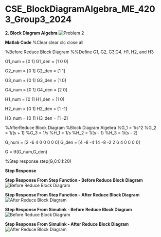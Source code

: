 # CSE_BlockDiagramAlgebra_ME_4203_Group3_2024

**2. Block Diagram Algebra**
![Problem 2](https://github.com/Lenyilagan/CSE_BlockDiagramAlgebra_ME_4203_Group3_2024/assets/161393545/2e3feb06-e02a-4869-a55f-fc21e651fec6)

**Matlab Code**
%Clear
clear
clc
close all

%Before Reduce Block Diagram
%%Define G1, G2, G3,G4, H1, H2, and H3

  G1_num = [0 1]
  G1_den = [1 0 0]

  G2_num = [0 1]
  G2_den = [1 1]
  
  G3_num = [0 1]
  G3_den = [1 0]

  G4_num = [0 1]
  G4_den = [2 0]

  H1_num = [0 1]
  H1_den = [1 0]

  H2_num = [0 1]
  H2_den = [1 -1]

  H3_num = [0 1]
  H3_den = [1 -2]

%AfterReduce Block Diagram
%Block Diagram Algebra
  %G_1 = 1/s^2
  %G_2 = 1/(s + 1)
  %G_3 = 1/s
  %H_1 = 1/s
  %H_2 = 1/(s - 1)
  %H_3 = 1/(s - 2)

  G_num = [2 -6 4 0 0 0 0 0]
  G_den = [4 -8 -4 14 -8 -2 2 6 4 0 0 0 0]

  G = tf(G_num,G_den)

%Step response
  step(G,0:0.1:20)


**Step Response**

**Step Response From Step Function - Before Reduce Block Diagram**
![Before Reduce Block Diagram](https://github.com/Lenyilagan/CSE_BlockDiagramAlgebra_ME_4203_Group3_2024/assets/161393545/a460449a-5ba3-44f8-b864-d3b81dad4994)

**Step Response From Step Function - After Reduce Block Diagram**
![After Reduce Block Diagram](https://github.com/Lenyilagan/CSE_BlockDiagramAlgebra_ME_4203_Group3_2024/assets/161393545/aff13e3d-5874-4467-8341-ea3f3b1c7ee2)

**Step Response From Simulink - Before Reduce Block Diagram**
![Before Reduce Block Diagram](https://github.com/Lenyilagan/CSE_BlockDiagramAlgebra_ME_4203_Group3_2024/assets/161393545/7eb6f828-8934-41f6-acf3-1e56004e6ea0)

**Step Response From Simulink - After Reduce Block Diagram**
![After Reduce Block Diagram](https://github.com/Lenyilagan/CSE_BlockDiagramAlgebra_ME_4203_Group3_2024/assets/161393545/31d7cc36-5875-4c22-b087-bb87dac4c81a)








